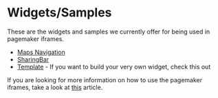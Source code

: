 # Widgets/Samples
These are the widgets and samples we currently offer for being used in pagemaker iframes.

* [Maps Navigation](https://github.com/TobitSoftware/chayns-snippets/tree/master/PagemakerWidget/MapsNavigation/)
* [SharingBar](https://github.com/TobitSoftware/chayns-snippets/tree/master/PagemakerWidget/Sharingbar/)
* [Template](https://github.com/TobitSoftware/chayns-snippets/tree/master/PagemakerWidget/chayns-template-widget) - If you want to build your very own widget, check this out

If you are looking for more information on how to use the pagemaker iframes, take a look at [this](https://github.com/TobitSoftware/chayns-js/wiki/Pagemaker-Iframes) article.

